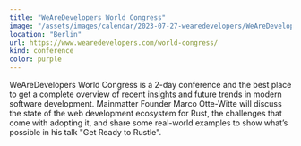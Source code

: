 ```yaml
---
title: "WeAreDevelopers World Congress"
image: "/assets/images/calendar/2023-07-27-wearedevelopers/WeAreDevelopers-World-Congress.png"
location: "Berlin"
url: https://www.wearedevelopers.com/world-congress/
kind: conference
color: purple
---
```


WeAreDevelopers World Congress is a 2-day conference and the best place to get a complete overview of recent insights and future trends in modern software development. Mainmatter Founder Marco Otte-Witte will discuss the state of the web development ecosystem for Rust, the challenges that come with adopting it, and share some real-world examples to show what’s possible in his talk "Get Ready to Rustle".

